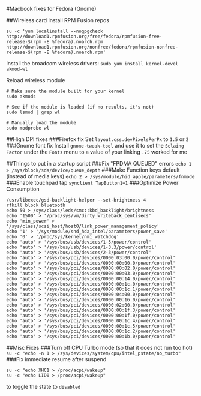 #Macbook fixes for Fedora (Gnome)

##Wireless card
Install RPM Fusion repos
```
su -c 'yum localinstall --nogpgcheck http://download1.rpmfusion.org/free/fedora/rpmfusion-free-release-$(rpm -E %fedora).noarch.rpm http://download1.rpmfusion.org/nonfree/fedora/rpmfusion-nonfree-release-$(rpm -E %fedora).noarch.rpm'
```

Install the broadcom wireless drivers:
`sudo yum install kernel-devel akmod-wl`

Reload wireless module
```
# Make sure the module built for your kernel
sudo akmods

# See if the module is loaded (if no results, it's not)
sudo lsmod | grep wl

# Manually load the module
sudo modprobe wl
```

##High DPI fixes
###Firefox fix
Set `layout.css.devPixelsPerPx` to `1.5` or `2`
###Gnome font fix
Install `gnome-tweak-tool` and use it to set the `Sclaing Factor` under the `Fonts` menu to a value of your linking `.75` worked for me

##Things to put in a startup script
###Fix "FPDMA QUEUED" errors
`echo 1 > /sys/block/sda/device/queue_depth`
###Make Function keys default (instead of media keys)
`echo 2 > /sys/module/hid_apple/parameters/fnmode`
###Enable touchpad tap
`synclient TapButton1=1`
###Optimize Power Consumption
```
/usr/libexec/gsd-backlight-helper --set-brightness 4
rfkill block bluetooth
echo 50 > /sys/class/leds/smc::kbd_backlight/brightness
echo '1500' > '/proc/sys/vm/dirty_writeback_centisecs'
echo 'min_power' > '/sys/class/scsi_host/host0/link_power_management_policy'
echo '1' > '/sys/module/snd_hda_intel/parameters/power_save'
echo '0' > '/proc/sys/kernel/nmi_watchdog'
echo 'auto' > '/sys/bus/usb/devices/1-5/power/control'
echo 'auto' > '/sys/bus/usb/devices/1-3.3/power/control'
echo 'auto' > '/sys/bus/usb/devices/2-3/power/control'
echo 'auto' > '/sys/bus/pci/devices/0000:03:00.0/power/control'
echo 'auto' > '/sys/bus/pci/devices/0000:00:00.0/power/control'
echo 'auto' > '/sys/bus/pci/devices/0000:00:02.0/power/control'
echo 'auto' > '/sys/bus/pci/devices/0000:00:03.0/power/control'
echo 'auto' > '/sys/bus/pci/devices/0000:00:14.0/power/control'
echo 'auto' > '/sys/bus/pci/devices/0000:00:1c.0/power/control'
echo 'auto' > '/sys/bus/pci/devices/0000:00:1c.1/power/control'
echo 'auto' > '/sys/bus/pci/devices/0000:04:00.0/power/control'
echo 'auto' > '/sys/bus/pci/devices/0000:00:16.0/power/control'
echo 'auto' > '/sys/bus/pci/devices/0000:02:00.0/power/control'
echo 'auto' > '/sys/bus/pci/devices/0000:00:1f.3/power/control'
echo 'auto' > '/sys/bus/pci/devices/0000:00:1f.0/power/control'
echo 'auto' > '/sys/bus/pci/devices/0000:00:1c.4/power/control'
echo 'auto' > '/sys/bus/pci/devices/0000:00:1c.5/power/control'
echo 'auto' > '/sys/bus/pci/devices/0000:00:1c.2/power/control'
echo 'auto' > '/sys/bus/pci/devices/0000:00:1b.0/power/control'
```

##Misc Fixes
###Turn off CPU Turbo mode (so that it does not run too hot)
` su -c "echo -n 1 > /sys/devices/system/cpu/intel_pstate/no_turbo"`
###Fix immediate resume after suspend 
```
su -c "echo XHC1 > /proc/acpi/wakeup"
su -c "echo LID0 > /proc/acpi/wakeup"
```
to toggle the state to `disabled`
